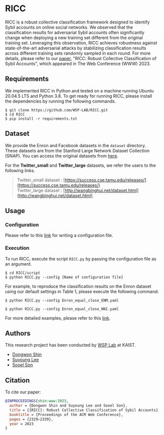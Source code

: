 # RICC
RICC is a robust collective classification framework designed to identify Sybil
accounts on online social networks. We observed that the classification results
for adversarial Sybil accounts often significantly change when deploying a new
training set different from the original training set. Leveraging this
observation, RICC achieves robustness against state-of-the-art adversarial
attacks by stabilizing classification results across different training sets
randomly sampled in each round. For more details, please refer to our
[paper](https://leeswimming.com/papers/shin-www23.pdf), "RICC: Robust Collective
Classification of Sybil Accounts", which appeared in The Web Conference (WWW)
2023.

## Requirements
We implemented RICC in Python and tested on a machine running Ubuntu 20.04.5
LTS and Python 3.8. To get ready for running RICC, please install the
dependencies by running the following commands.

```
$ git clone https://github.com/WSP-LAB/RICC.git
$ cd RICC
$ pip install -r requirements.txt
```

## Dataset
We provide the Enron and Facebook datasets in the `dataset` directory. These
datasets are from the Stanford Large Network Dataset Collection (SNAP). You can
access the original datasets from [here](https://snap.stanford.edu/data/).

For the **Twitter_small** and **Twitter_large** datasets, we refer the users to
the following links.

> Twitter_small dataset :
> [https://success.cse.tamu.edu/releases/](https://success.cse.tamu.edu/releases/)
> <br>
> Twitter_large dataset :
> [http://wangbinghui.net/dataset.html](http://wangbinghui.net/dataset.html)

## Usage

### Configuration
Please refer to this
[link](https://github.com/WSP-LAB/RICC/blob/master/configs/README.md)
for writing a configuration file.

### Execution
To run RICC, execute the script `RICC.py` by passing the configuration file as
an argument.
```
$ cd RICC/script
$ python RICC.py --config [Name of configuration file]
```

For example, to reproduce the classification results on the Enron dataset using
our default settings in Table 1, please execute the following command:
```
$ python RICC.py --config Enron_equal_close_ENM.yaml
```
```
$ python RICC.py --config Enron_equal_close_NNI.yaml
```
For more detailed examples, please refer to this
[link](https://github.com/WSP-LAB/RICC/blob/master/configs/README.md).

## Authors
This research project has been conducted by [WSP Lab](https://wsp-lab.github.io/)
at KAIST.

* [Dongwon Shin](https://godeastone.github.io/)
* [Suyoung Lee](https://leeswimming.com/)
* [Sooel Son](https://sites.google.com/site/ssonkaist/home)

## Citation
To cite our paper:
```bibtex
@INPROCEEDINGS{shin:www:2023,
  author = {Dongwon Shin and Suyoung Lee and Sooel Son},
  title = {{RICC}: Robust Collective Classification of Sybil Accounts},
  booktitle = {Proceedings of the ACM Web Conference},
  pages = {2329–2339},
  year = 2023
}
```
